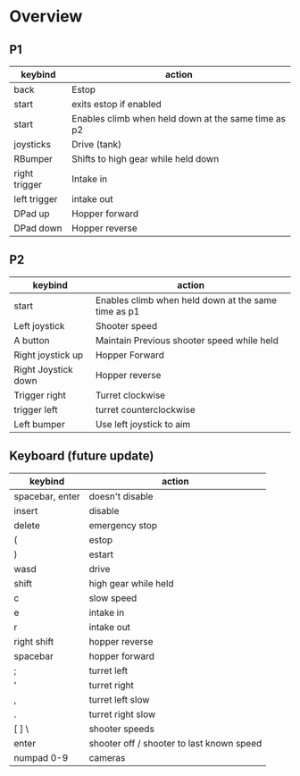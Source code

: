 # Overview
## P1
keybind | action
-- | --
back | Estop
start | exits estop if enabled
start | Enables climb when held down at the same time as p2
joysticks | Drive (tank)
RBumper | Shifts to high gear while held down
right trigger | Intake in
left trigger  | intake out
DPad up | Hopper forward
DPad down| Hopper reverse

## P2
keybind | action
-- | --
start | Enables climb when held down at the same time as p1
Left joystick | Shooter speed
A button| Maintain Previous shooter speed while held
Right joystick up | Hopper Forward
Right Joystick down | Hopper reverse
Trigger right | Turret clockwise
trigger left | turret counterclockwise
Left bumper| Use left joystick to aim

## Keyboard (future update)
keybind | action
-- | --
spacebar, enter | doesn't disable
insert | disable
delete | emergency stop
( | estop
) | estart
wasd | drive
shift | high gear while held
c | slow speed
e | intake in
r | intake out
right shift | hopper reverse
spacebar | hopper forward
; |turret left
' | turret right
, | turret  left slow
. | turret right slow
[ ] \ | shooter speeds
enter | shooter off / shooter to last known speed
numpad 0-9 | cameras
